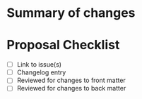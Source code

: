 # Summary of changes

# Proposal Checklist
- [ ] Link to issue(s)
- [ ] Changelog entry
- [ ] Reviewed for changes to front matter
- [ ] Reviewed for changes to back matter
